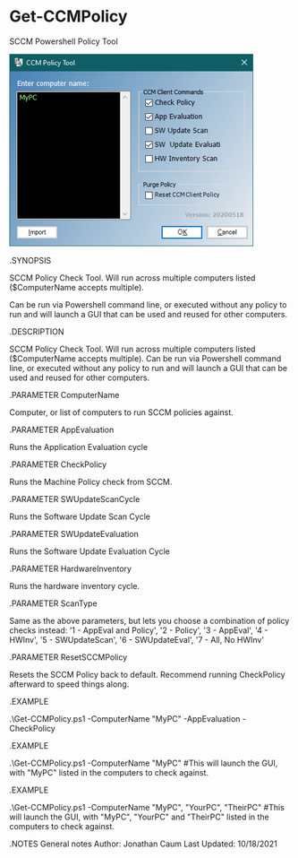 # Get-CCMPolicy
SCCM Powershell Policy Tool

![GUI](https://github.com/W1sk3r/Get-CCMPolicy/blob/main/Screenshots/Gui%20-%202021-10-18.png?raw=true)


.SYNOPSIS

SCCM Policy Check Tool. Will run across multiple computers listed ($ComputerName accepts multiple). 

Can be run via Powershell command line, or executed without any policy to run and will launch a GUI that can be used and reused for other computers.

.DESCRIPTION

SCCM Policy Check Tool. Will run across multiple computers listed ($ComputerName accepts multiple). 
Can be run via Powershell command line, or executed without any policy to run and will launch a GUI that can be used and reused for other computers.


.PARAMETER ComputerName

Computer, or list of computers to run SCCM policies against.


.PARAMETER AppEvaluation

Runs the Application Evaluation cycle


.PARAMETER CheckPolicy

Runs the Machine Policy check from SCCM.


.PARAMETER SWUpdateScanCycle

Runs the Software Update Scan Cycle


.PARAMETER SWUpdateEvaluation

Runs the Software Update Evaluation Cycle


.PARAMETER HardwareInventory

Runs the hardware inventory cycle.


.PARAMETER ScanType

Same as the above parameters, but lets you choose a combination of policy checks instead:
 '1 - AppEval and Policy',
 '2 - Policy',
 '3 - AppEval',
 '4 - HWInv',
 '5 - SWUpdateScan',
 '6 - SWUpdateEval',
 '7 - All, No HWInv'
 
 
.PARAMETER ResetSCCMPolicy

Resets the SCCM Policy back to default. 
Recommend running CheckPolicy afterward to speed things along.


.EXAMPLE

.\Get-CCMPolicy.ps1 -ComputerName "MyPC" -AppEvaluation -CheckPolicy

.EXAMPLE

.\Get-CCMPolicy.ps1 -ComputerName "MyPC"
#This will launch the GUI, with "MyPC" listed in the computers to check against.

.EXAMPLE

.\Get-CCMPolicy.ps1 -ComputerName "MyPC", "YourPC", "TheirPC"
#This will launch the GUI, with "MyPC", "YourPC" and "TheirPC" listed in the computers to check against.

.NOTES
General notes
Author: Jonathan Caum
Last Updated: 10/18/2021

